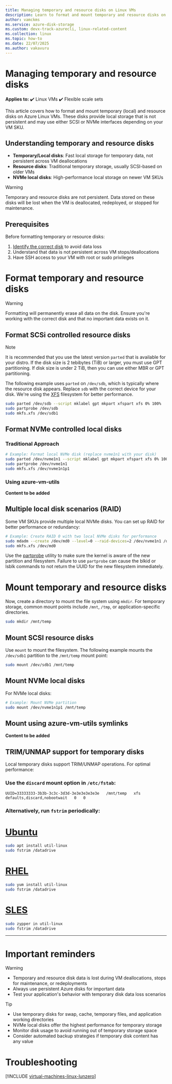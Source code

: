 ```yaml
---
title: Managing temporary and resource disks on Linux VMs
description: Learn to format and mount temporary and resource disks on Azure Linux VMs with both SCSI and NVMe interfaces
author: vamckms
ms.service: azure-disk-storage
ms.custom: devx-track-azurecli, linux-related-content
ms.collection: linux
ms.topic: how-to
ms.date: 22/07/2025
ms.author: vakavuru
---
```


# Managing temporary and resource disks

**Applies to:** :heavy_check_mark: Linux VMs :heavy_check_mark: Flexible scale sets 

This article covers how to format and mount temporary (local) and resource disks on Azure Linux VMs. These disks provide local storage that is not persistent and may use either SCSI or NVMe interfaces depending on your VM SKU.

## Understanding temporary and resource disks

- **Temporary/Local disks**: Fast local storage for temporary data, not persistent across VM deallocations
- **Resource disks**: Traditional temporary storage, usually SCSI-based on older VMs
- **NVMe local disks**: High-performance local storage on newer VM SKUs

> [!WARNING]  
> Temporary and resource disks are not persistent. Data stored on these disks will be lost when the VM is deallocated, redeployed, or stopped for maintenance.

## Prerequisites

Before formatting temporary or resource disks:

1. [Identify the correct disk](./add-disk.md#identifying-disks) to avoid data loss
2. Understand that data is not persistent across VM stops/deallocations
3. Have SSH access to your VM with root or sudo privileges

# Format temporary and resource disks

> [!WARNING]
> Formatting will permanently erase all data on the disk. Ensure you're working with the correct disk and that no important data exists on it.

## Format SCSi controlled resource disks

> [!NOTE]
> It is recommended that you use the latest version `parted` that is available for your distro. If the disk size is 2 tebibytes (TiB) or larger, you must use GPT partitioning. If disk size is under 2 TiB, then you can use either MBR or GPT partitioning.

The following example uses `parted` on `/dev/sdb`, which is typically where the resource disk appears. Replace `sdb` with the correct device for your disk. We're using the [XFS](https://xfs.wiki.kernel.org/) filesystem for better performance.

```bash
sudo parted /dev/sdb --script mklabel gpt mkpart xfspart xfs 0% 100%
sudo partprobe /dev/sdb
sudo mkfs.xfs /dev/sdb1
```

## Format NVMe controlled local disks

### Traditional Approach
```bash
# Example: Format local NVMe disk (replace nvme1n1 with your disk)
sudo parted /dev/nvme1n1 --script mklabel gpt mkpart xfspart xfs 0% 100%
sudo partprobe /dev/nvme1n1
sudo mkfs.xfs /dev/nvme1n1p1
```

### Using azure-vm-utils
**Content to be added**

## Multiple local disk scenarios (RAID)

Some VM SKUs provide multiple local NVMe disks. You can set up RAID for better performance or redundancy:

```bash
# Example: Create RAID 0 with two local NVMe disks for performance
sudo mdadm --create /dev/md0 --level=0 --raid-devices=2 /dev/nvme1n1 /dev/nvme2n1
sudo mkfs.xfs /dev/md0
```

Use the [partprobe](https://linux.die.net/man/8/partprobe) utility to make sure the kernel is aware of the new partition and filesystem. Failure to use `partprobe` can cause the blkid or lsblk commands to not return the UUID for the new filesystem immediately.

# Mount temporary and resource disks

Now, create a directory to mount the file system using `mkdir`. For temporary storage, common mount points include `/mnt`, `/tmp`, or application-specific directories.

```bash
sudo mkdir /mnt/temp
```

## Mount SCSI resource disks

Use `mount` to mount the filesystem. The following example mounts the `/dev/sdb1` partition to the `/mnt/temp` mount point:

```bash
sudo mount /dev/sdb1 /mnt/temp
```

## Mount NVMe local disks

For NVMe local disks:

```bash
# Example: Mount NVMe partition
sudo mount /dev/nvme1n1p1 /mnt/temp
```

## Mount using azure-vm-utils symlinks

**Content to be added**


## TRIM/UNMAP support for temporary disks

Local temporary disks support TRIM/UNMAP operations. For optimal performance:

### Use the `discard` mount option in `/etc/fstab`:

```
UUID=33333333-3b3b-3c3c-3d3d-3e3e3e3e3e3e   /mnt/temp   xfs   defaults,discard,nobootwait   0   0
```

### Alternatively, run `fstrim` periodically:

# [Ubuntu](#tab/ubuntu)

```bash
sudo apt install util-linux
sudo fstrim /datadrive
```

# [RHEL](#tab/rhel)

```bash
sudo yum install util-linux
sudo fstrim /datadrive
```

# [SLES](#tab/suse)

```bash
sudo zypper in util-linux
sudo fstrim /datadrive
```
---

# Important reminders

> [!WARNING]
> - Temporary and resource disk data is lost during VM deallocations, stops for maintenance, or redeployments
> - Always use persistent Azure disks for important data
> - Test your application's behavior with temporary disk data loss scenarios

> [!TIP]  
> - Use temporary disks for swap, cache, temporary files, and application working directories
> - NVMe local disks offer the highest performance for temporary storage
> - Monitor disk usage to avoid running out of temporary storage space
> - Consider automated backup strategies if temporary disk content has any value

# Troubleshooting

[!INCLUDE [virtual-machines-linux-lunzero](~/articles/includes/virtual-machines-linux-lunzero.md)]
